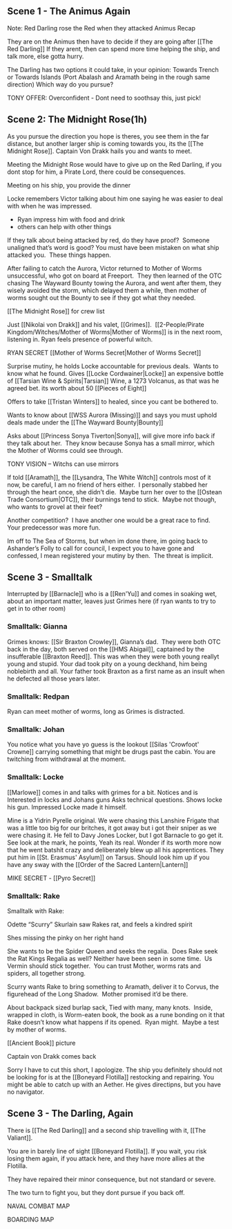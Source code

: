 ## Scene 1 - The Animus Again
Note:  Red Darling rose the Red when they attacked Animus
Recap

They are on the Animus then have to decide if they are going after [[The Red Darling]]  If they arent, then can spend more time helping the ship, and talk more, else gotta hurry.

The Darling has two options it could take, in your opinion:  Towards Trench or Towards Islands (Port Abalash and Aramath being in the rough same direction)
Which way do you pursue?

TONY OFFER:  Overconfident - Dont need to soothsay this, just pick!

## Scene 2: The Midnight Rose(1h)
As you pursue the direction you hope is theres, you see them in the far distance, but another larger ship is coming towards you, its the [[The Midnight Rose]].  Captain Von Drakk hails you and wants to meet.

Meeting the Midnight Rose would have to give up on the Red Darling, if you dont stop for him, a Pirate Lord, there could be consequences.


Meeting on his ship, you provide the dinner

Locke remembers Victor talking about him one saying he was easier to deal with when he was impressed.
 - Ryan impress him with food and drink
- others can help with other things 


If they talk about being attacked by red, do they have proof?  Someone unaligned that’s word is good?  You must have been mistaken on what ship attacked you.  These things happen.

After failing to catch the Aurora, Victor returned to Mother of Worms unsuccessful, who got on board at Freeport.  They then learned of the OTC chasing The Wayward Bounty towing the Aurora, and went after them, they wisely avoided the storm, which delayed them a while, then mother of worms sought out the Bounty to see if they got what they needed.

[[The Midnight Rose]] for crew list


Just [[Nikolai von Drakk]] and his valet, [[Grimes]].  [[2-People/Pirate Kingdom/Witches/Mother of Worms|Mother of Worms]] is in the next room, listening in. Ryan feels presence of powerful witch.

RYAN SECRET [[Mother of Worms Secret|Mother of Worms Secret]]

Surprise mutiny, he holds Locke accountable for previous deals.  Wants to know what he found.  Gives [[Locke Cordwainer|Locke]] an expensive bottle of [[Tarsian Wine & Spirits|Tarsian]] Wine, a 1273 Volcanus, as that was he agreed bet. its worth about 50 [[Pieces of Eight]]

Offers to take [[Tristan Winters]] to healed, since you cant be bothered to.

Wants to know about [[WSS Aurora (Missing)]] and says you must uphold deals made under the [[The Wayward Bounty|Bounty]]

Asks about [[Princess Sonya Tiverton|Sonya]], will give more info back if they talk about her.  They know because Sonya has a small mirror, which the Mother of Worms could see through.

TONY VISION – Witchs can use mirrors

If told [[Aramath]], the [[Lysandra, The White Witch]] controls most of it now, be careful, I am no friend of hers either.  I personally stabbed her through the heart once, she didn’t die.  Maybe turn her over to the [[Ostean Trade Consortium|OTC]], their burnings tend to stick.  Maybe not though, who wants to grovel at their feet?

Another competition?  I have another one would be a great race to find.  Your predecessor was more fun.

Im off to The Sea of Storms, but when im done there, im going back to Ashander’s Folly to call for council, I expect you to have gone and confessed, I mean registered your mutiny by then.  The threat is implicit.

## Scene 3 - Smalltalk

Interrupted by [[Barnacle]] who is a [[Ren'Yu]] and comes in soaking wet, about an important matter, leaves just Grimes here (if ryan wants to try to get in to other room)

### Smalltalk: Gianna
Grimes knows: [[Sir Braxton Crowley]], Gianna’s dad.  They were both OTC back in the day, both served on the [[HMS Abigail]], captained by the insufferable [[Braxton Reed]].  This was when they were both young reallyt young and stupid.  Your dad took pity on a young deckhand, him being noblebirth and all.  Your father took Braxton as a first name as an insult when he defected all those years later.

### Smalltalk: Redpan
Ryan can meet mother of worms, long as Grimes is distracted.

### Smalltalk: Johan
You notice what you have yo guess is the lookout [[Silas 'Crowfoot' Crowne]] carrying something that might be drugs past the cabin.  You are twitching from withdrawal at the moment.

### Smalltalk: Locke
[[Marlowe]] comes in and talks with grimes for a bit.  Notices and is Interested in locks and Johans guns
Asks technical questions.  Shows locke his gun.  Impressed Locke made it himself.  

Mine is a Yidrin Pyrelle original.  We were chasing this Lanshire Frigate that was a little too big for our britches, it got away but i got their sniper as we were chasing it.  He fell to Davy Jones Locker, but I got Barnacle to go get it.  See look at the mark, he points, Yeah its real.  Wonder if its worth more now that he went batshit crazy and deliberately blew up all his apprentices.  They put him in [[St. Erasmus' Asylum]] on Tarsus.  Should look him up if you have any sway with the [[Order of the Sacred Lantern|Lantern]]

MIKE SECRET - [[Pyro Secret]]

### Smalltalk: Rake
Smalltalk with Rake:

Odette “Scurry” Skurlain saw Rakes rat, and feels a kindred spirit

Shes missing the pinky on her right hand

She wants to be the Spider Queen and seeks the regalia.  Does Rake seek the Rat Kings Regalia as well?  Neither have been seen in some time.   Us Vermin should stick together.  You can trust Mother, worms rats and spiders, all together strong.

Scurry wants Rake to bring something to Aramath, deliver it to Corvus, the figurehead of the Long Shadow.  Mother promised it’d be there.

About backpack sized burlap sack, Tied with many, many knots.  Inside, wrapped in cloth, is Worm-eaten book, the book as a rune bonding on it that Rake doesn’t know what happens if its opened.  Ryan might.  Maybe a test by mother of worms.

[[Ancient Book]] picture


Captain von Drakk comes back

Sorry I have to cut this short, I apologize.  The ship you definitely should not be looking for is at the [[Boneyard Flotilla]] restocking and repairing.  You might be able to catch up with an Aether. He gives directipns, but you have no navigator.   

## Scene 3 - The Darling, Again
There is [[The Red Darling]] and a second ship travelling with it, [[The Valiant]].

You are in barely line of sight [[Boneyard Flotilla]].  If you wait, you risk losing them again, if you attack here, and they have more allies at the Flotilla.

They have repaired their minor consequence, but not standard or severe.

The two turn to fight you, but they dont pursue if you back off.

NAVAL COMBAT MAP

BOARDING MAP 
